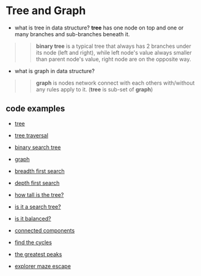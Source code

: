 # Tree and Graph

- what is tree in data structure?
  **tree** has one node on top and one or many branches and sub-branches beneath it.

> > **binary tree** is a typical tree that always has 2 branches under its node (left and right), while left node's value always smaller than parent node's value, right node are on the opposite way.

- what is graph in data structure?

> > **graph** is nodes network connect with each others with/without any rules apply to it. (**tree** is sub-set of **graph**)

## code examples

- [tree](./ex41-tree.rb)

- [tree traversal](./ex42-tree-traversal.rb)

- [binary search tree](./ex43-binary-search-tree.rb)

- [graph](./ex44-graphs.rb)

- [breadth first search](./ex45-breadth-first-search.rb)

- [depth first search](./ex46-depth-first-search.rb)

- [how tall is the tree?](./ex51-binary-tree-height.rb)

- [is it a search tree?](./ex52-search-tree.rb)

- [is it balanced?](./ex53-balance-tree.rb)

- [connected components](./ex54-connected-component.rb)

- [find the cycles](./ex55-find-the-cycles.rb)

- [the greatest peaks](./ex56-the-greatest-peak.rb)

- [explorer maze escape](./ex57-explore-maze.rb)
